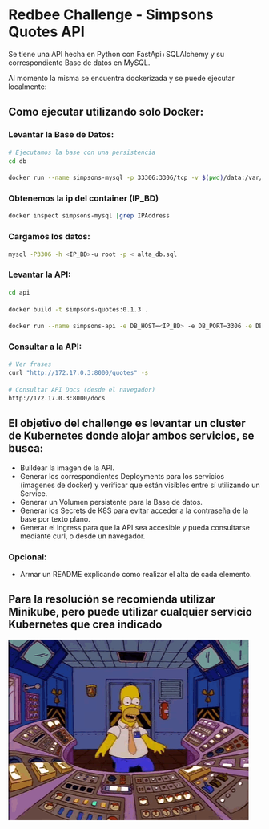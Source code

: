 # Redbee Challenge - Simpsons Quotes API

Se tiene una API hecha en Python con FastApi+SQLAlchemy y su correspondiente Base de datos en MySQL.

Al momento la misma se encuentra dockerizada y se puede ejecutar localmente:

## Como ejecutar utilizando solo Docker:

### Levantar la Base de Datos:

```bash
# Ejecutamos la base con una persistencia
cd db

docker run --name simpsons-mysql -p 33306:3306/tcp -v $(pwd)/data:/var/lib/mysql -e MYSQL_ROOT_PASSWORD=Password123 -d mysql:8.0.29
```

### Obtenemos la ip del container (IP_BD)

```bash
docker inspect simpsons-mysql |grep IPAddress
```

### Cargamos los datos:

```bash
mysql -P3306 -h <IP_BD>-u root -p < alta_db.sql
```

### Levantar la API:

```bash
cd api

docker build -t simpsons-quotes:0.1.3 .

docker run --name simpsons-api -e DB_HOST=<IP_BD> -e DB_PORT=3306 -e DB_USER=root -e DB_PASS=Password123 simpsons-quotes:0.1.3
```

### Consultar a la API:

```bash
# Ver frases
curl "http://172.17.0.3:8000/quotes" -s

# Consultar API Docs (desde el navegador)
http://172.17.0.3:8000/docs
```

## El objetivo del challenge es levantar un cluster de Kubernetes donde alojar ambos servicios, se busca:

* Buildear la imagen de la API.
* Generar los correspondientes Deployments para los servicios (imagenes de docker) y verificar que están visibles entre sí utilizando un Service.
* Generar un Volumen persistente para la Base de datos.
* Generar los Secrets de K8S para evitar acceder a la contraseña de la base por texto plano.
* Generar el Ingress para que la API sea accesible y pueda consultarse mediante curl, o desde un navegador.

### Opcional:

* Armar un README explicando como realizar el alta de cada elemento.

## Para la resolución se recomienda utilizar Minikube, pero puede utilizar cualquier servicio Kubernetes que crea indicado

![homer-console](images/homer-simpson.gif)
